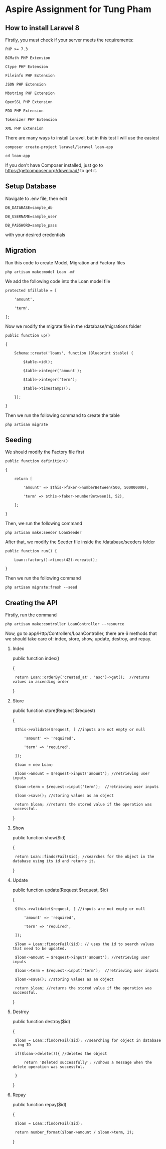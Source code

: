 Aspire Assignment for Tung Pham
=

How to install Laravel 8
-

Firstly, you must check if your server meets the requirements:

    PHP >= 7.3

    BCMath PHP Extension

    Ctype PHP Extension

    Fileinfo PHP Extension

    JSON PHP Extension

    Mbstring PHP Extension

    OpenSSL PHP Extension

    PDO PHP Extension

    Tokenizer PHP Extension

    XML PHP Extension

There are many ways to install Laravel, but in this test I will use the easiest

    composer create-project laravel/laravel loan-app
    
    cd loan-app
    
If you don't have Composer installed, just go to https://getcomposer.org/download/ to get it.

Setup Database
-

Navigate to .env file, then edit

    DB_DATABASE=sample_db
    
    DB_USERNAME=sample_user
    
    DB_PASSWORD=sample_pass
    
with your desired credentials

Migration
-

Run this code to create Model, Migration and Factory files

    php artisan make:model Loan -mf
    
We add the following code into the Loan model file

    protected $fillable = [
    
        'amount',
        
        'term',
        
    ];
    
Now we modify the migrate file in the /database/migrations folder

    public function up()
    
    {
    
        Schema::create('loans', function (Blueprint $table) {
        
            $table->id();
            
            $table->integer('amount');
            
            $table->integer('term');
            
            $table->timestamps();
            
        });
        
    }

Then we run the following command to create the table

    php artisan migrate

Seeding
-

We should modify the Factory file first

    public function definition()
    
    {
    
        return [
        
            'amount' => $this->faker->numberBetween(500, 500000000),
            
            'term' => $this->faker->numberBetween(1, 52),
            
        ];
        
    }

Then, we run the following command

    php artisan make:seeder LoanSeeder

After that, we modify the Seeder file inside the /database/seeders folder

    public function run() {
    
        Loan::factory()->times(42)->create();
        
    }
    
Then we run the following command

    php artisan migrate:fresh --seed
 
Creating the API
-

Firstly, run the command

    php artisan make:controller LoanController --resource

Now, go to app/Http/Controllers/LoanController, there are 6 methods that we should take care of: index, store, show, update, destroy, and repay.

1. Index

    public function index()
    
    {

        return Loan::orderBy('created_at', 'asc')->get();  //returns values in ascending order
    
    }
    
2. Store

    public function store(Request $request)

    {

        $this->validate($request, [ //inputs are not empty or null

            'amount' => 'required',

            'term' => 'required',

        ]);

        $loan = new Loan;

        $loan->amount = $request->input('amount'); //retrieving user inputs

        $loan->term = $request->input('term');  //retrieving user inputs

        $loan->save(); //storing values as an object

        return $loan; //returns the stored value if the operation was successful.

    }
    
3. Show

    public function show($id)

    {

        return Loan::findorFail($id); //searches for the object in the database using its id and returns it.

    }
    
4. Update

    public function update(Request $request, $id)

    {

        $this->validate($request, [ //inputs are not empty or null

            'amount' => 'required',

            'term' => 'required',

        ]);

        $loan = Loan::findorFail($id); // uses the id to search values that need to be updated.

        $loan->amount = $request->input('amount'); //retrieving user inputs

        $loan->term = $request->input('term');  //retrieving user inputs

        $loan->save(); //storing values as an object

        return $loan; //returns the stored value if the operation was successful.

    }
    
5. Destroy

    public function destroy($id)

    {

        $loan = Loan::findorFail($id); //searching for object in database using ID

        if($loan->delete()){ //deletes the object

            return 'Deleted successfully'; //shows a message when the delete operation was successful.

        }

    }
    
6. Repay

    public function repay($id)
    
    {
    
        $loan = Loan::findorFail($id);
        
        return number_format($loan->amount / $loan->term, 2);
        
    }

